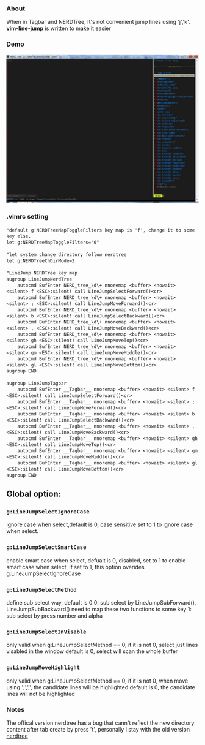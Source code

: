 
### About
When in Tagbar and NERDTree, It's not convenient jump lines using 'j','k'.
**vim-line-jump** is written to make it easier

### Demo
![](assets/vim-line-jump.gif)


### .vimrc setting

    "default g:NERDTreeMapToggleFilters key map is 'f', change it to some key else.
    let g:NERDTreeMapToggleFilters="0"

	"let system change directory follow nerdtree
	let g:NERDTreeChDirMode=2

    "LineJump NERDTree key map
	augroup LineJumpNerdTree
		autocmd BufEnter NERD_tree_\d\+ nnoremap <buffer> <nowait> <silent> f <ESC>:silent! call LineJumpSelectForward()<cr>
		autocmd BufEnter NERD_tree_\d\+ nnoremap <buffer> <nowait> <silent> ; <ESC>:silent! call LineJumpMoveForward()<cr>
		autocmd BufEnter NERD_tree_\d\+ nnoremap <buffer> <nowait> <silent> b <ESC>:silent! call LineJumpSelectBackward()<cr>
		autocmd BufEnter NERD_tree_\d\+ nnoremap <buffer> <nowait> <silent> , <ESC>:silent! call LineJumpMoveBackward()<cr>
		autocmd BufEnter NERD_tree_\d\+ nnoremap <buffer> <nowait> <silent> gh <ESC>:silent! call LineJumpMoveTop()<cr>
		autocmd BufEnter NERD_tree_\d\+ nnoremap <buffer> <nowait> <silent> gm <ESC>:silent! call LineJumpMoveMiddle()<cr>
		autocmd BufEnter NERD_tree_\d\+ nnoremap <buffer> <nowait> <silent> gl <ESC>:silent! call LineJumpMoveBottom()<cr>
	augroup END

	augroup LineJumpTagbar
		autocmd BufEnter __Tagbar__ nnoremap <buffer> <nowait> <silent> f <ESC>:silent! call LineJumpSelectForward()<cr>
		autocmd BufEnter __Tagbar__ nnoremap <buffer> <nowait> <silent> ; <ESC>:silent! call LineJumpMoveForward()<cr>
		autocmd BufEnter __Tagbar__ nnoremap <buffer> <nowait> <silent> b <ESC>:silent! call LineJumpSelectBackward()<cr>
		autocmd BufEnter __Tagbar__ nnoremap <buffer> <nowait> <silent> , <ESC>:silent! call LineJumpMoveBackward()<cr>
		autocmd BufEnter __Tagbar__ nnoremap <buffer> <nowait> <silent> gh <ESC>:silent! call LineJumpMoveTop()<cr>
		autocmd BufEnter __Tagbar__ nnoremap <buffer> <nowait> <silent> gm <ESC>:silent! call LineJumpMoveMiddle()<cr>
		autocmd BufEnter __Tagbar__ nnoremap <buffer> <nowait> <silent> gl <ESC>:silent! call LineJumpMoveBottom()<cr>
	augroup END


## Global option:
### ```g:LineJumpSelectIgnoreCase```
ignore case when select,default is 0, case sensitive
set to 1 to ignore case when select.

### ```g:LineJumpSelectSmartCase```
enable smart case when select, defualt is 0, disabled,
set to 1 to enable smart case when select,
if set to 1, this option overides g:LineJumpSelectIgnoreCase

### ```g:LineJumpSelectMethod```
define sub select way, default is 0
0: sub select by LineJumpSubForward(), LineJumpSubBackward() need to map these two functions to some key
1: sub select by press number and alpha

### ```g:LineJumpSelectInVisable```
only valid when g:LineJumpSelectMethod == 0, 
if it is not 0, select just lines visabled in the window
default is 0, select will scan the whole buffer

### ```g:LineJumpMoveHighlight```
only valid when g:LineJumpSelectMethod == 0, 
if it is not 0, when move using ';',',', the candidate lines will be highlighted
default is 0, the candidate lines will not be highlighted


### Notes
The offical version nerdtree has a bug that cann't reflect the new directory content after tab create by press 't', personally I stay with
the old version [nerdtree](https://github.com/rargo/nerdtree) 
